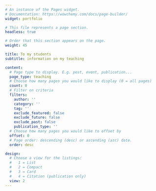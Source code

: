 ```yaml
---
# An instance of the Pages widget.
# Documentation: https://wowchemy.com/docs/page-builder/
widget: portfolio 

# This file represents a page section.
headless: true

# Order that this section appears on the page.
weight: 45

title: To my students 
subtitle: information on my teaching

content:
  # Page type to display. E.g. post, event, publication...
  page_type: teaching 
  # Choose how many pages you would like to display (0 = all pages)
  count: 0 
  # Filter on criteria
  filters:
    author: ''
    category: ''
    tag: ''
    exclude_featured: false
    exclude_future: false
    exclude_past: false
    publication_type: ''
  # Choose how many pages you would like to offset by
  offset: 0
  # Page order: descending (desc) or ascending (asc) date.
  order: desc

design:
  # Choose a view for the listings:
  #   1 = List
  #   2 = Compact
  #   3 = Card
  #   4 = Citation (publication only)
  view: 2
---
```

